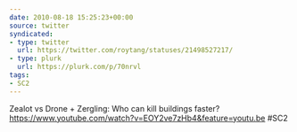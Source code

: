 ```yaml
---
date: 2010-08-18 15:25:23+00:00
source: twitter
syndicated:
- type: twitter
  url: https://twitter.com/roytang/statuses/21498527217/
- type: plurk
  url: https://plurk.com/p/70nrvl
tags:
- SC2
---
```


Zealot vs Drone + Zergling: Who can kill buildings faster? https://www.youtube.com/watch?v=EOY2ve7zHb4&feature=youtu.be #SC2